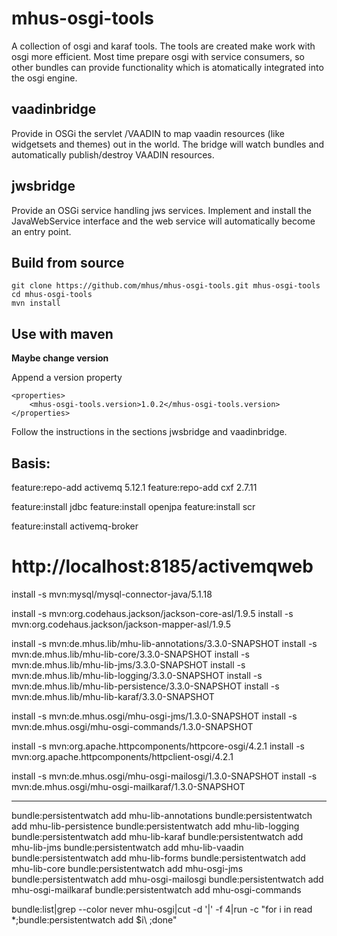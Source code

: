 mhus-osgi-tools
=============

A collection of osgi and karaf tools. The tools are created make work with osgi more efficient. Most time prepare osgi with service consumers, so other bundles can provide functionality which is atomatically integrated into the osgi engine.

vaadinbridge
-------------

Provide in OSGi the servlet /VAADIN to map vaadin resources (like widgetsets and themes) out in the world. The bridge will watch bundles and automatically publish/destroy VAADIN resources.

jwsbridge
-------------

Provide an OSGi service handling jws services. Implement and install the JavaWebService interface and the web service will automatically become an entry point.

Build from source
-------------

	git clone https://github.com/mhus/mhus-osgi-tools.git mhus-osgi-tools
	cd mhus-osgi-tools
	mvn install

Use with maven
-------------

**Maybe change version**

Append a version property

	<properties>
		<mhus-osgi-tools.version>1.0.2</mhus-osgi-tools.version>
	</properties>

Follow the instructions in the sections jwsbridge and vaadinbridge.



Basis:
------

feature:repo-add activemq 5.12.1
feature:repo-add cxf 2.7.11

feature:install jdbc
feature:install openjpa
feature:install scr

feature:install activemq-broker

#  http://localhost:8185/activemqweb


install -s mvn:mysql/mysql-connector-java/5.1.18

install -s mvn:org.codehaus.jackson/jackson-core-asl/1.9.5
install -s mvn:org.codehaus.jackson/jackson-mapper-asl/1.9.5

install -s mvn:de.mhus.lib/mhu-lib-annotations/3.3.0-SNAPSHOT
install -s mvn:de.mhus.lib/mhu-lib-core/3.3.0-SNAPSHOT
install -s mvn:de.mhus.lib/mhu-lib-jms/3.3.0-SNAPSHOT
install -s mvn:de.mhus.lib/mhu-lib-logging/3.3.0-SNAPSHOT
install -s mvn:de.mhus.lib/mhu-lib-persistence/3.3.0-SNAPSHOT
install -s mvn:de.mhus.lib/mhu-lib-karaf/3.3.0-SNAPSHOT

install -s mvn:de.mhus.osgi/mhu-osgi-jms/1.3.0-SNAPSHOT
install -s mvn:de.mhus.osgi/mhu-osgi-commands/1.3.0-SNAPSHOT

install -s mvn:org.apache.httpcomponents/httpcore-osgi/4.2.1
install -s mvn:org.apache.httpcomponents/httpclient-osgi/4.2.1

install -s mvn:de.mhus.osgi/mhu-osgi-mailosgi/1.3.0-SNAPSHOT
install -s mvn:de.mhus.osgi/mhu-osgi-mailkaraf/1.3.0-SNAPSHOT

---

bundle:persistentwatch add mhu-lib-annotations
bundle:persistentwatch add mhu-lib-persistence
bundle:persistentwatch add mhu-lib-logging
bundle:persistentwatch add mhu-lib-karaf
bundle:persistentwatch add mhu-lib-jms
bundle:persistentwatch add mhu-lib-vaadin
bundle:persistentwatch add mhu-lib-forms
bundle:persistentwatch add mhu-lib-core
bundle:persistentwatch add mhu-osgi-jms
bundle:persistentwatch add mhu-osgi-mailosgi
bundle:persistentwatch add mhu-osgi-mailkaraf
bundle:persistentwatch add mhu-osgi-commands

bundle:list|grep --color never mhu-osgi|cut -d '\|' -f 4|run -c "for i in read *;bundle:persistentwatch add \$i\ ;done"



